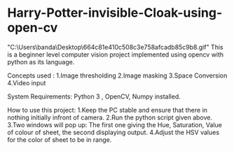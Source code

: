 # Harry-Potter-invisible-Cloak-using-open-cv
"C:\Users\banda\Desktop\664c81e410c508c3e758afcadb85c9b8.gif"
This is a beginner level computer vision project implemented using opencv with python as its language.

Concepts used :
1.Image thresholding
2.Image masking
3.Space Conversion
4.Video input

System Requirements: 
Python 3 , OpenCV, Numpy installed.

How to use this project:
1.Keep the PC stable and ensure that there in nothing initially infront of camera.
2.Run the python script given above.
3.Two windows will pop up: The first one giving the Hue, Saturation, Value of colour of sheet, the second displaying output.
4.Adjust the HSV values for the color of sheet to be in range.
